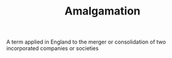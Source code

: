 ---
title: Amalgamation
permalink: "/definitions/amalgamation.html"
body: A term applied in England to the merger or consolidation of two incorporated
  companies or societies
published_at: '2018-07-07'
layout: post
---